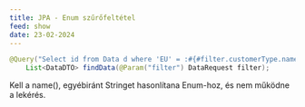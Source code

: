 ```yaml
---
title: JPA - Enum szűrőfeltétel
feed: show
date: 23-02-2024
---
```


```java
@Query("Select id from Data d where 'EU' = :#{#filter.customerType.name()}")
    List<DataDTO> findData(@Param("filter") DataRequest filter);
```

Kell a name(), egyébiránt Stringet hasonlítana Enum-hoz, és nem működne a lekérés.